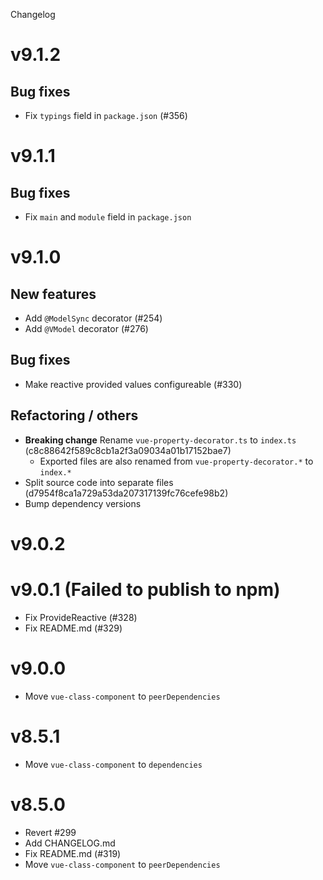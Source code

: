Changelog

# v9.1.2

## Bug fixes

- Fix `typings` field in `package.json` (#356)

# v9.1.1

## Bug fixes

- Fix `main` and `module` field in `package.json`

# v9.1.0

## New features

- Add `@ModelSync` decorator (#254)
- Add `@VModel` decorator (#276)

## Bug fixes

- Make reactive provided values configureable (#330)

## Refactoring / others

- **Breaking change** Rename `vue-property-decorator.ts` to `index.ts` (c8c88642f589c8cb1a2f3a09034a01b17152bae7)
  - Exported files are also renamed from `vue-property-decorator.*` to `index.*`
- Split source code into separate files (d7954f8ca1a729a53da207317139fc76cefe98b2)
- Bump dependency versions

# v9.0.2

# v9.0.1 (Failed to publish to npm)

- Fix ProvideReactive (#328)
- Fix README.md (#329)

# v9.0.0

- Move `vue-class-component` to `peerDependencies`

# v8.5.1

- Move `vue-class-component` to `dependencies`

# v8.5.0

- Revert #299
- Add CHANGELOG.md
- Fix README.md (#319)
- Move `vue-class-component` to `peerDependencies`
